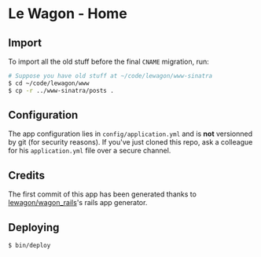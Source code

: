 # Le Wagon - Home

## Import

To import all the old stuff before the final `CNAME` migration, run:

```bash
# Suppose you have old stuff at ~/code/lewagon/www-sinatra
$ cd ~/code/lewagon/www
$ cp -r ../www-sinatra/posts .
```

## Configuration

The app configuration lies in `config/application.yml` and is **not**
versionned by git (for security reasons). If you've just cloned this
repo, ask a colleague for his `application.yml` file over a secure channel.

## Credits

The first commit of this app has been generated thanks to [lewagon/wagon_rails](https://github.com/lewagon/wagon_rails)'s rails app generator.
## Deploying

    $ bin/deploy
